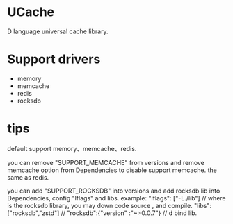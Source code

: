 # UCache
D language universal cache library.

# Support drivers
 * memory
 * memcache
 * redis
 * rocksdb
 
# tips
default support memory、memcache、redis.

you can remove "SUPPORT_MEMCACHE" from versions and remove memcache option from Dependencies to disable support memcache. the same as redis.

you can add "SUPPORT_ROCKSDB" into versions and add rocksdb lib into Dependencies,
config "lflags" and libs. 
example:
	"lflags": ["-L./lib"]  				// where is the rocksdb library, you may down code source , and compile.
	"libs": ["rocksdb","zstd"]  		//
	"rocksdb":{"version" :"~>0.0.7"}	// d bind lib.
		
